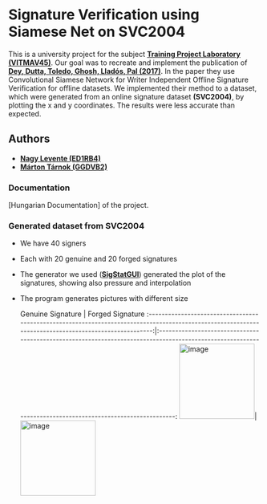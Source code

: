 # Signature Verification using Siamese Net on SVC2004

This is a university project for the subject [**Training Project Laboratory (VITMAV45)**](https://portal.vik.bme.hu/kepzes/targyak/VITMAV45/). Our goal was to recreate and implement the publication of [**Dey, Dutta, Toledo, Ghosh, Lladós, Pal (2017)**](https://arxiv.org/pdf/1707.02131.pdf). In the paper they use Convolutional Siamese Network for Writer Independent Offline Signature Verification for offline datasets. We implemented their method to a dataset, which were generated from an online signature dataset **(SVC2004)**, by plotting the x and y coordinates. The results were less accurate than expected.

## Authors
 - [**Nagy Levente (ED1RB4)**](https://github.com/nagylev)
 - [**Márton Tárnok (GGDVB2)**](https://github.com/tamarci)

 ### Documentation
 [Hungarian Documentation] of the project.
 
 ### Generated dataset from SVC2004
  - We have 40 signers
  - Each with 20 genuine and 20 forged signatures
  - The generator we used ([**SigStatGUI**]()) generated the plot of the signatures, showing also pressure and interpolation
  - The program generates pictures with different size
  
    Genuine Signature                                                                                                                                  |  Forged Signature
:-----------------------------------------------------------------------------------------------------------------------------------------------------:|:---------------------------------------------------------------------------------------------------------------------------------------------------------:
<img  alt="image" src="https://user-images.githubusercontent.com/56648499/146528230-c353877e-2b45-4978-99ef-06623fa2eaa8.png" width="150" height="150">|<img alt= "image" src="https://user-images.githubusercontent.com/56648499/146528312-8abc6a5a-897e-4c54-91a4-4d8ef417bd20.png" width="150" height="150">
 


